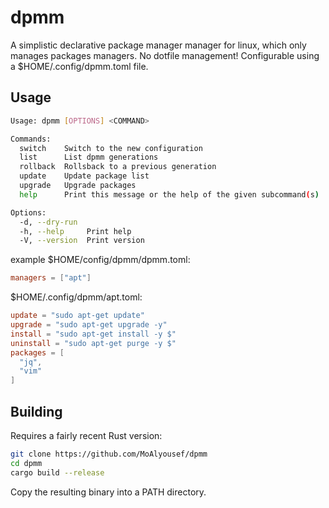 # dpmm

A simplistic declarative package manager manager for linux, which only manages packages managers. No dotfile management!
Configurable using a $HOME/.config/dpmm.toml file.

## Usage
```bash
Usage: dpmm [OPTIONS] <COMMAND>

Commands:
  switch    Switch to the new configuration
  list      List dpmm generations
  rollback  Rollsback to a previous generation
  update    Update package list
  upgrade   Upgrade packages
  help      Print this message or the help of the given subcommand(s)

Options:
  -d, --dry-run  
  -h, --help     Print help
  -V, --version  Print version
```

example $HOME/config/dpmm/dpmm.toml:
```toml
managers = ["apt"]
```

$HOME/.config/dpmm/apt.toml:
```toml
update = "sudo apt-get update"
upgrade = "sudo apt-get upgrade -y"
install = "sudo apt-get install -y $"
uninstall = "sudo apt-get purge -y $"
packages = [
  "jq",
  "vim"
]
```

## Building
Requires a fairly recent Rust version:
```bash
git clone https://github.com/MoAlyousef/dpmm
cd dpmm
cargo build --release
```

Copy the resulting binary into a PATH directory.
